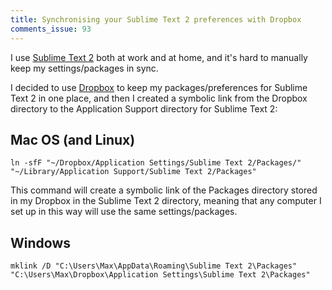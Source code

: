 ```yaml
---
title: Synchronising your Sublime Text 2 preferences with Dropbox
comments_issue: 93
---
```


I use [Sublime Text 2](http://www.sublimetext.com/2) both at work and at home, and it's hard to manually keep my settings/packages in sync.

<!-- more -->

I decided to use [Dropbox](http://db.tt/rQKT8rQ) to keep my packages/preferences for Sublime Text 2 in one place, and then I created a symbolic link from the Dropbox directory to the Application Support directory for Sublime Text 2:

## Mac OS (and Linux)

```
ln -sfF "~/Dropbox/Application Settings/Sublime Text 2/Packages/" "~/Library/Application Support/Sublime Text 2/Packages"
```

This command will create a symbolic link of the Packages directory stored in my Dropbox in the Sublime Text 2 directory, meaning that any computer I set up in this way will use the same settings/packages.

## Windows

```
mklink /D "C:\Users\Max\AppData\Roaming\Sublime Text 2\Packages" "C:\Users\Max\Dropbox\Application Settings\Sublime Text 2\Packages"
```
